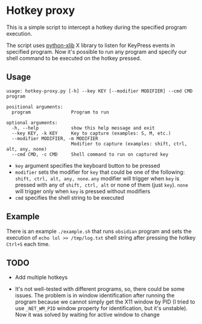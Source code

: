 # Hotkey proxy

This is a simple script to intercept a hotkey during the specified program execution.

The script uses [python-xlib](https://pypi.org/project/python-xlib/) X library to listen for KeyPress events in specified program. Now it's possible to run any program and specify our shell command to be executed on the hotkey pressed.

## Usage

```
usage: hotkey-proxy.py [-h] --key KEY [--modifier MODIFIER] --cmd CMD program

positional arguments:
  program               Program to run

optional arguments:
  -h, --help            show this help message and exit
  --key KEY, -k KEY     Key to capture (examples: S, M, etc.)
  --modifier MODIFIER, -m MODIFIER
                        Modifier to capture (examples: shift, ctrl, alt, any, none)
  --cmd CMD, -c CMD     Shell command to run on captured key
```

* `key` argument specifies the keyboard button to be pressed
* `modifier` sets the modifier for `key` that could be one of the following: `shift, ctrl, alt, any, none`. `any` modifier will trigger when `key` is pressed with any of `shift, ctrl, alt` or none of them (just `key`). `none` will trigger only when `key` is pressed without modifiers
* `cmd` specifies the shell string to be executed

## Example

There is an example `./example.sh` that runs `obsidian` program and sets the execution of `echo lol >> /tmp/log.txt` shell string after pressing the hotkey `Ctrl+S` each time.

## TODO

* Add multiple hotkeys

* It's not well-tested with different programs, so, there could be some issues. The problem is in window identification after running the program because we cannot simply get the X11 window by PID (I tried to use `_NET_WM_PID` window property for identification, but it's unstable). Now it was solved by waiting for active window to change
